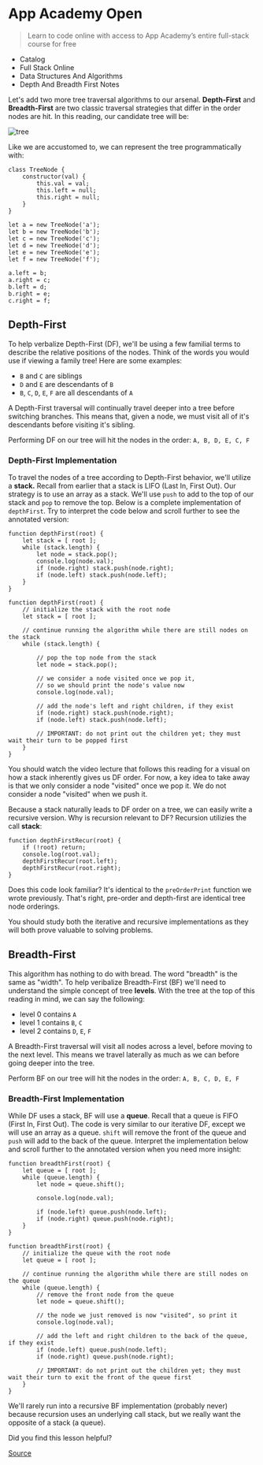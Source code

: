 # App Academy Open

> Learn to code online with access to App Academy’s entire full-stack course for free

*   Catalog
*   Full Stack Online
*   Data Structures And Algorithms
*   Depth And Breadth First Notes

Let's add two more tree traversal algorithms to our arsenal. **Depth-First** and **Breadth-First** are two classic traversal strategies that differ in the order nodes are hit. In this reading, our candidate tree will be:

![tree](https://s3-us-west-1.amazonaws.com/appacademy-open-assets/data_structures_algorithms/trees/images/graph_a.png)

Like we are accustomed to, we can represent the tree programmatically with:

    class TreeNode {
        constructor(val) {
            this.val = val;
            this.left = null;
            this.right = null;
        }
    }
    
    let a = new TreeNode('a');
    let b = new TreeNode('b');
    let c = new TreeNode('c');
    let d = new TreeNode('d');
    let e = new TreeNode('e');
    let f = new TreeNode('f');
    
    a.left = b;
    a.right = c;
    b.left = d;
    b.right = e;
    c.right = f;

Depth-First
-----------

To help verbalize Depth-First (DF), we'll be using a few familial terms to describe the relative positions of the nodes. Think of the words you would use if viewing a family tree! Here are some examples:

*   `B` and `C` are siblings
*   `D` and `E` are descendants of `B`
*   `B`, `C`, `D`, `E`, `F` are all descendants of `A`

A Depth-First traversal will continually travel deeper into a tree before switching branches. This means that, given a node, we must visit all of it's descendants before visiting it's sibling.

Performing DF on our tree will hit the nodes in the order: `A, B, D, E, C, F`

### Depth-First Implementation

To travel the nodes of a tree according to Depth-First behavior, we'll utilize a **stack.** Recall from earlier that a stack is LIFO (Last In, First Out). Our strategy is to use an array as a stack. We'll use `push` to add to the top of our stack and `pop` to remove the top. Below is a complete implementation of `depthFirst`. Try to interpret the code below and scroll further to see the annotated version:

    function depthFirst(root) {
        let stack = [ root ];
        while (stack.length) {
            let node = stack.pop();
            console.log(node.val);
            if (node.right) stack.push(node.right);
            if (node.left) stack.push(node.left);
        }
    }

    function depthFirst(root) {
        // initialize the stack with the root node
        let stack = [ root ];
    
        // continue running the algorithm while there are still nodes on the stack
        while (stack.length) {
    
            // pop the top node from the stack
            let node = stack.pop();
    
            // we consider a node visited once we pop it,
            // so we should print the node's value now
            console.log(node.val);
    
            // add the node's left and right children, if they exist
            if (node.right) stack.push(node.right);
            if (node.left) stack.push(node.left);
    
            // IMPORTANT: do not print out the children yet; they must wait their turn to be popped first
        }
    }

You should watch the video lecture that follows this reading for a visual on how a stack inherently gives us DF order. For now, a key idea to take away is that we only consider a node "visited" once we pop it. We do not consider a node "visited" when we push it.

Because a stack naturally leads to DF order on a tree, we can easily write a recursive version. Why is recursion relevant to DF? Recursion utilizies the call **stack**:

    function depthFirstRecur(root) {
        if (!root) return;
        console.log(root.val);
        depthFirstRecur(root.left);
        depthFirstRecur(root.right);
    }

Does this code look familiar? It's identical to the `preOrderPrint` function we wrote previously. That's right, pre-order and depth-first are identical tree node orderings.

You should study both the iterative and recursive implementations as they will both prove valuable to solving problems.

Breadth-First
-------------

This algorithm has nothing to do with bread. The word "breadth" is the same as "width". To help veribalize Breadth-First (BF) we'll need to understand the simple concept of tree **levels**. With the tree at the top of this reading in mind, we can say the following:

*   level 0 contains `A`
*   level 1 contains `B`, `C`
*   level 2 contains `D`, `E`, `F`

A Breadth-First traversal will visit all nodes across a level, before moving to the next level. This means we travel laterally as much as we can before going deeper into the tree.

Perform BF on our tree will hit the nodes in the order: `A, B, C, D, E, F`

### Breadth-First Implementation

While DF uses a stack, BF will use a **queue**. Recall that a queue is FIFO (First In, First Out). The code is very similar to our iterative DF, except we will use an array as a queue. `shift` will remove the front of the queue and `push` will add to the back of the queue. Interpret the implementation below and scroll further to the annotated version when you need more insight:

    function breadthFirst(root) {
        let queue = [ root ];
        while (queue.length) {
            let node = queue.shift();
    
            console.log(node.val);
    
            if (node.left) queue.push(node.left);
            if (node.right) queue.push(node.right);
        }
    }

    function breadthFirst(root) {
        // initialize the queue with the root node
        let queue = [ root ];
    
        // continue running the algorithm while there are still nodes on the queue
        while (queue.length) {
            // remove the front node from the queue
            let node = queue.shift();
    
            // the node we just removed is now "visited", so print it
            console.log(node.val);
    
            // add the left and right children to the back of the queue, if they exist
            if (node.left) queue.push(node.left);
            if (node.right) queue.push(node.right);
    
            // IMPORTANT: do not print out the children yet; they must wait their turn to exit the front of the queue first
        }
    }

We'll rarely run into a recursive BF implementation (probably never) because recursion uses an underlying call stack, but we really want the opposite of a stack (a queue).

Did you find this lesson helpful?


[Source](https://open.appacademy.io/learn/full-stack-online/data-structures-and-algorithms/depth-and-breadth-first-notes)